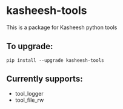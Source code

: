 # kasheesh-tools

This is a package for Kasheesh python tools
## To upgrade:
`pip install --upgrade kasheesh-tools`

## Currently supports:

* tool_logger
* tool_file_rw


